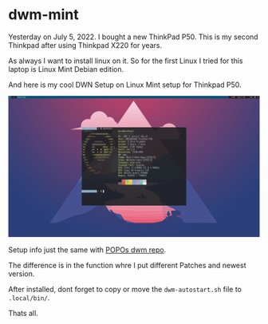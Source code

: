 # dwm-mint
Yesterday on July 5, 2022. I bought a new ThinkPad P50. This is my second Thinkpad after using Thinkpad X220 for years.

As always I want to install linux on it. So for the first Linux I tried for this laptop is Linux Mint Debian edition.

And here is my cool DWN Setup on Linux Mint setup for Thinkpad P50.

![](dwm-linux-mint.png)

Setup info just the same with [POPOs dwm repo](https://github.com/rafimrfdn/dwm-popos). 

The difference is in the function whre I put different Patches and newest version.

After installed, dont forget to copy or move the `dwm-autostart.sh` file to `.local/bin/`.

Thats all.
